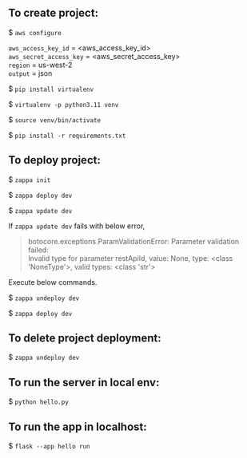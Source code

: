 ## To create project:
$ `aws configure`

`aws_access_key_id` = <aws_access_key_id><br>
`aws_secret_access_key` = <aws_secret_access_key><br>
`region` = us-west-2<br>
`output` = json

$ `pip install virtualenv`

$ `virtualenv -p python3.11 venv`

$ `source venv/bin/activate`

$ `pip install -r requirements.txt`

## To deploy project:

$ `zappa init`

$ `zappa deploy dev`

$ `zappa update dev`

If `zappa update dev` fails with below error,

> botocore.exceptions.ParamValidationError: Parameter validation failed:<br>
> Invalid type for parameter restApiId, value: None, type: <class 'NoneType'>, valid types: <class 'str'>

Execute below commands.

$ `zappa undeploy dev`

$ `zappa deploy dev`

## To delete project deployment:

$ `zappa undeploy dev`

## To run the server in local env:

$ `python hello.py`

## To run the app in localhost:

$ `flask --app hello run`